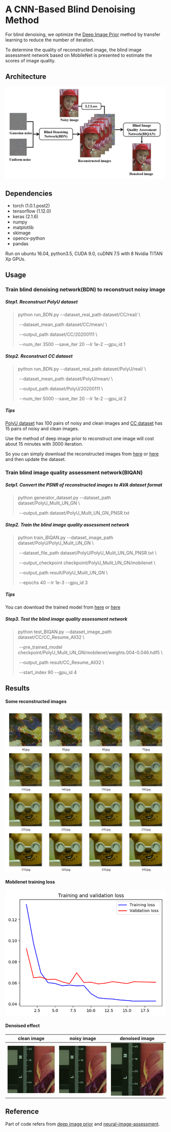 # A CNN-Based Blind Denoising Method

For blind denoising, we optimize the [Deep Image Prior](http://openaccess.thecvf.com/content_cvpr_2018/html/Ulyanov_Deep_Image_Prior_CVPR_2018_paper.html) method by transfer learning to reduce the number of iteration. 

To determine the quality of reconstructed image, the blind image assessment network based on MobileNet is presented to estimate the scores of image quality. 



## Architecture

![architecture](README/architecture.png)

## Dependencies

* torch (1.0.1.post2)
* tensorflow (1.12.0)
* keras (2.1.6)
* numpy
* matplotlib
* skimage
* opencv-python
* pandas

Run on ubuntu 16.04, python3.5, CUDA 9.0, cuDNN 7.5 with 8 Nvidia TITAN Xp  GPUs.



## Usage

### Train blind denoising network(BDN) to reconstruct noisy image

##### Step1. Reconstruct PolyU dataset

> python run_BDN.py   --dataset_real_path dataset/CC/real/ \
>
> ​         							 --dataset_mean_path dataset/CC/mean/ \
>
> ​         							 --output_path dataset/CC/20200111 \
>
> ​          							--num_iter 3500 --save_iter 20 --lr 1e-2 --gpu_id 1

##### Step2. Reconstruct CC dataset

> python run_BDN.py   --dataset_real_path dataset/PolyU/real/ \
>
> ​          							--dataset_mean_path dataset/PolyU/mean/ \
>
> ​          							--output_path dataset/PolyU/20200111 \
>
> ​          							--num_iter 5000 --save_iter 20 --lr 1e-2 --gpu_id 2

##### Tips

[PolyU dataset](https://github.com/csjunxu/PolyU-Real-World-Noisy-Images-Dataset) has 100 pairs of noisy and clean images and [CC dataset](https://github.com/woozzu/ccnoise) has 15 pairs of noisy and clean images.

Use the method of deep image prior to reconstruct one image will cost about 15 minutes with 3000 iteration. 

So you can simply download the reconstructed images from [here](https://cloud.tsinghua.edu.cn/d/a831977f645f4cfa94a3/) or [here](https://pan.baidu.com/s/1T2m8qwm7lfMkc3pBvZpxfw) and then update the dataset.



### Train blind image quality assessment network(BIQAN)

##### Setp1. Convert the PSNR of reconstructed images to AVA dataset format

> python generator_dataset.py  --dataset_path dataset/PolyU_Mulit_UN_GN \
>
> ​               										--output_path dataset/PolyU_Mulit_UN_GN_PNSR.txt

##### Step2. Train the blind image quality assessment network

> python train_BIQAN.py   --dataset_image_path dataset/PolyU/PolyU_Mulit_UN_GN \
>
> ​            								--dataset_file_path dataset/PolyU/PolyU_Mulit_UN_GN_PNSR.txt \
>
> ​            								--output_checkpoint checkpoint/PolyU_Mulit_UN_GN/mobilenet \
>
> ​            								--output_path result/PolyU_Mulit_UN_GN \
>
> ​            								--epochs 40 --lr 1e-3 --gpu_id 3

##### Tips

You can download the trained model from [here](https://cloud.tsinghua.edu.cn/d/18d86b3a04c04b80a41f/) or [here](https://pan.baidu.com/s/1S8gzKCiDBE8VbNhTRSZngA)

##### Step3. Test the blind image quality assessment network

> python test_BIQAN.py --dataset_image_path dataset/CC/CC_Resume_All32 \
>
> ​            							--pre_trained_model checkpoint/PolyU_Mulit_UN_GN/mobilenet/weights.004-0.046.hdf5 \
>
> ​           							 --output_path result/CC_Resume_All32 \
>
> ​           							 --start_index 90 --gpu_id 4



## Results

#### Some reconstructed images

![1](README/result1.png)

#### Mobilenet training loss

<img src="result\PolyU_Mulit_UN_GN\first stage.png" alt="first stage" style="zoom: 80%;" />

#### Denoised effect

|             clean image              |             noisy image              |                        denoised image                        |
| :----------------------------------: | :----------------------------------: | :----------------------------------------------------------: |
| ![a](README/d800_iso1600_2_mean.png) | ![b](README/d800_iso1600_2_real.png) | <img src="README/d800_iso1600_2_BIQAN.png" alt="c" style="zoom:100%;" /> |



## Reference

Part of code refers from [deep image prior](https://github.com/DmitryUlyanov/deep-image-prior) and [neural-image-assessment](https://github.com/titu1994/neural-image-assessment).